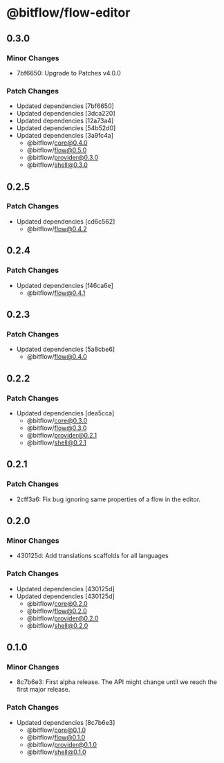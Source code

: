 # @bitflow/flow-editor

## 0.3.0

### Minor Changes

- 7bf6650: Upgrade to Patches v4.0.0

### Patch Changes

- Updated dependencies [7bf6650]
- Updated dependencies [3dca220]
- Updated dependencies [12a73a4]
- Updated dependencies [54b52d0]
- Updated dependencies [3a9fc4a]
  - @bitflow/core@0.4.0
  - @bitflow/flow@0.5.0
  - @bitflow/provider@0.3.0
  - @bitflow/shell@0.3.0

## 0.2.5

### Patch Changes

- Updated dependencies [cd6c562]
  - @bitflow/flow@0.4.2

## 0.2.4

### Patch Changes

- Updated dependencies [f46ca6e]
  - @bitflow/flow@0.4.1

## 0.2.3

### Patch Changes

- Updated dependencies [5a8cbe6]
  - @bitflow/flow@0.4.0

## 0.2.2

### Patch Changes

- Updated dependencies [dea5cca]
  - @bitflow/core@0.3.0
  - @bitflow/flow@0.3.0
  - @bitflow/provider@0.2.1
  - @bitflow/shell@0.2.1

## 0.2.1

### Patch Changes

- 2cff3a6: Fix bug ignoring same properties of a flow in the editor.

## 0.2.0

### Minor Changes

- 430125d: Add translations scaffolds for all languages

### Patch Changes

- Updated dependencies [430125d]
- Updated dependencies [430125d]
  - @bitflow/core@0.2.0
  - @bitflow/flow@0.2.0
  - @bitflow/provider@0.2.0
  - @bitflow/shell@0.2.0

## 0.1.0

### Minor Changes

- 8c7b6e3: First alpha release. The API might change until we reach the first major release.

### Patch Changes

- Updated dependencies [8c7b6e3]
  - @bitflow/core@0.1.0
  - @bitflow/flow@0.1.0
  - @bitflow/provider@0.1.0
  - @bitflow/shell@0.1.0
